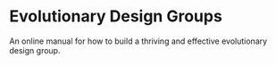 # Evolutionary Design Groups
An online manual for how to build a thriving and effective evolutionary design group.
